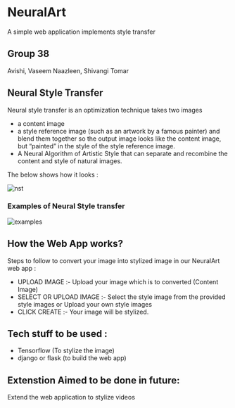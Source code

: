 # NeuralArt 
A simple web application implements style transfer

## Group 38
Avishi, Vaseem Naazleen, Shivangi Tomar

## Neural Style Transfer
Neural style transfer is an optimization technique takes two images 
* a content image 
* a style reference image (such as an artwork by a famous painter) 
and blend them together so the output image looks like the content image, but  “painted” in the style of the style reference image.
* A Neural Algorithm of Artistic Style that can separate and recombine the content and style of natural images.

The below shows how it looks :

![nst](https://user-images.githubusercontent.com/54474853/85428391-c13fdb00-b59a-11ea-9769-01affe0839ec.png)

### Examples of Neural Style transfer

![examples](https://user-images.githubusercontent.com/54474853/85428804-5fcc3c00-b59b-11ea-9383-ae4a86f42925.jpeg)

## How the Web App works?
Steps to follow to convert your image into stylized image in our NeuralArt web app :
* UPLOAD IMAGE           :- Upload your image which is to converted (Content Image)
* SELECT OR UPLOAD IMAGE :- Select the style image from the provided style images or Upload your own style images
* CLICK CREATE           :- Your image will be stylized.

## Tech stuff to be used :
* Tensorflow (To stylize the image)
* django or flask (to build the web app)

## Extenstion Aimed to be done in future:

Extend the web application to stylize videos

